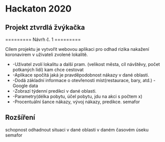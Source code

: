 # Hackaton 2020
## Projekt ztvrdlá žvýkačka

========= Návrh č. 1 =========

Cílem projektu je vytvořit webovou aplikaci pro odhad rizika nakažení koronavirem v uživateli zvolené lokalitě.
- -Uživatel zvolí lokalitu a další pram. (velikost města, cíl návštěvy, počet potkaných lidí) kam chce cestovat
- -Aplikace spočítá jaká je pravděpodobnost nákazy v dané oblasti.
- -Dodá základní informace o otevřenosti míst(restaurace, bary, atd.) -Google data
- -Zobrazí týdenní predikci v dané oblasti.
- -Parametry(délka pobytu, účel pobytu, jdu na akci s počtem x)
- -Procentuální šance nákazy, vývoj nákazy, predikce. semafor

## Rozšíření
schopnost odhadnout situaci v dané oblasti v daném časovém úseku
semafor
